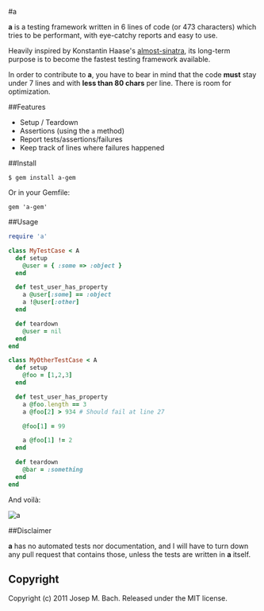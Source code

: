 #a

**a** is a testing framework written in 6 lines of code (or 473 characters)
which tries to be performant, with eye-catchy reports and easy to use.

Heavily inspired by Konstantin Haase's [almost-sinatra](
http://github.com/rkh/almost-sinatra), its long-term purpose is to become the
fastest testing framework available.

In order to contribute to **a**, you have to bear in mind that the code
**must** stay under 7 lines and with **less than 80 chars** per line. There is
room for optimization.

##Features

  * Setup / Teardown
  * Assertions (using the `a` method)
  * Report tests/assertions/failures
  * Keep track of lines where failures happened

##Install

    $ gem install a-gem

Or in your Gemfile:

    gem 'a-gem'

##Usage

````ruby
require 'a'

class MyTestCase < A
  def setup
    @user = { :some => :object }
  end

  def test_user_has_property
    a @user[:some] == :object
    a !@user[:other]
  end

  def teardown
    @user = nil
  end
end

class MyOtherTestCase < A
  def setup
    @foo = [1,2,3]
  end

  def test_user_has_property
    a @foo.length == 3
    a @foo[2] > 934 # Should fail at line 27

    @foo[1] = 99

    a @foo[1] != 2
  end

  def teardown
    @bar = :something
  end
end
````

And voilà:

![a](http://dl.dropbox.com/u/2571594/a.png)

##Disclaimer

**a** has no automated tests nor documentation, and I will have to turn down
any pull request that contains those, unless the tests are written in **a**
itself.

## Copyright

Copyright (c) 2011 Josep M. Bach. Released under the MIT license.
